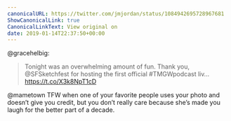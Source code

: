 ```yaml
---
canonicalURL: https://twitter.com/jmjordan/status/1084942695728967681
ShowCanonicalLink: true
CanonicalLinkText: View original on
date: 2019-01-14T22:37:50+00:00
---
```

@gracehelbig:

> Tonight was an overwhelming amount of fun. Thank you, @SFSketchfest for hosting the first official #TMGWpodcast liv… https://t.co/X3k8NpT1cD

@mametown TFW when one of your favorite people uses your photo and doesn’t give you credit, but you don’t really care because she’s made you laugh for the better part of a decade.